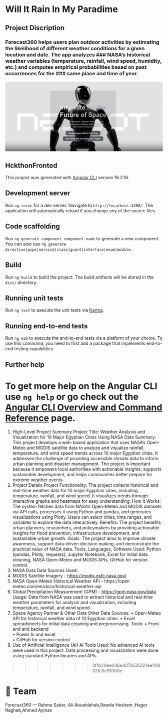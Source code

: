 

# Will It Rain In My Paradime 
## Project Discription 
### Forecast360 helps users plan outdoor activities by estimating the likelihood of different weather conditions for a given location and date. The app analyzes ### NASA’s historical weather variables (temperature, rainfall, wind speed, humidity, etc.) and computes empirical probabilities based on past occurrences for the ### same place and time of year.
![Forecast360 — Hero screenshot](https://github.com/rahmasaber123/Nasa_pace_App_Hackthon_2025/blob/main/PROJECT_PIC.png?raw=true)

## HckthonFronted

This project was generated with [Angular CLI](https://github.com/angular/angular-cli) version 16.2.16.

## Development server

Run `ng serve` for a dev server. Navigate to `http://localhost:4200/`. The application will automatically reload if you change any of the source files.

## Code scaffolding

Run `ng generate component component-name` to generate a new component. You can also use `ng generate directive|pipe|service|class|guard|interface|enum|module`.

## Build

Run `ng build` to build the project. The build artifacts will be stored in the `dist/` directory.

## Running unit tests

Run `ng test` to execute the unit tests via [Karma](https://karma-runner.github.io).

## Running end-to-end tests

Run `ng e2e` to execute the end-to-end tests via a platform of your choice. To use this command, you need to first add a package that implements end-to-end testing capabilities.

## Further help

To get more help on the Angular CLI use `ng help` or go check out the [Angular CLI Overview and Command Reference](https://angular.io/cli) page.
=======
1. High-Level Project Summary 
Project Title: Weather Analysis and Visualization for 10 Major Egyptian Cities Using NASA 
Data 
Summary: This project develops a web-based application that uses NASA’s Open-Meteo 
and MODIS satellite data to analyze and visualize rainfall, temperature, and wind speed 
trends across 10 major Egyptian cities. It addresses the challenge of providing accessible 
climate data to inform urban planning and disaster management. The project is important 
because it empowers local authorities with actionable insights, supports sustainable 
development, and helps communities better prepare for extreme weather events. 
2. Project Details 
Project Functionality: The project collects historical and real-time weather data for 10 
major Egyptian cities, including temperature, rainfall, and wind speed. It visualizes trends 
through interactive graphs and heatmaps for easy understanding. 
How it Works: The system fetches data from NASA’s Open-Meteo and MODIS datasets via 
API calls, processes it using Python and pandas, and generates visualizations using Plotly. 
Users can select cities, time ranges, and variables to explore the data interactively. 
Benefits: The project benefits urban planners, researchers, and policymakers by providing 
actionable insights for flood prevention, infrastructure development, and sustainable 
urban growth. 
Goals: The project aims to improve climate awareness, support data-driven decision
making, and demonstrate the practical value of NASA data. 
Tools, Languages, Software Used: Python (pandas, Plotly, requests), Jupyter Notebook, 
Excel for initial data cleaning, NASA Open-Meteo and MODIS APIs, GitHub for version 
control. 
3. NASA Data 
Data Sources Used: 
1. MODIS Satellite Imagery - https://modis.gsfc.nasa.gov/ 
2. NASA Open-Meteo Historical Weather API - https://open
meteo.com/en/docs/historical-weather-api 
3. Global Precipitation Measurement (GPM) - https://gpm.nasa.gov/data 
Usage: Data from NASA was used to extract historical and real-time weather parameters 
for analysis and visualization, including temperature, rainfall, and wind speed. 
4. Space Agency Partner & Other Data 
Other Data Sources: 
• Open-Meteo API for historical weather data of 10 Egyptian cities. 
• Excel spreadsheets for initial data cleaning and preprocessing. 
Tools: 
• Front end and backend  
• Power bi and excel  
• GitHub for version control 
5. Use of Artificial Intelligence (AI) 
AI Tools Used: No advanced AI tools were used in this project. Data processing and 
visualization were done using standard Python libraries and APIs.
>>>>>>> 3f1b20ee036e407b535121ee111632fc5e91000e
# 👥 Team

Forecast360 — Rahma Saber, Ali Abueldahab,Rawda Hesham ,Hager Ragheb,Ahmed Ayman
